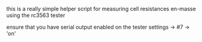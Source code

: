 this is a really simple helper script for measuring cell resistances en-masse using the rc3563 tester

ensure that you have serial output enabled on the tester
settings -> #7 -> 'on'
